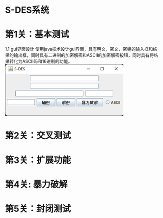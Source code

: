  # S-DES系统
 # 第1关：基本测试
 1.1 gui界面设计
     使用java技术设计gui界面，具有明文，密文，密钥的输入框和结果的输出框，同时具有二进制的加密解密和ASCII的加密解密按钮，同时具有将结果转化为ASCII码和16进制的功能。
    ![import](https://github.com/baozhuo11/S-DES/blob/main/GUI.png)
 
 # 第2关：交叉测试
 # 第3关：扩展功能
 # 第4关: 暴力破解
 # 第5关：封闭测试
